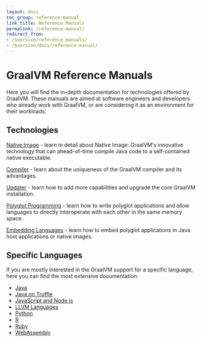 ```yaml
---
layout: docs
toc_group: reference-manual
link_title: Reference Manuals
permalink: /reference-manual/
redirect_from:
- /$version/reference-manuals/
- /$version/docs/reference-manual/
---
```


# GraalVM Reference Manuals

Here you will find the in-depth documentation for technologies offered by GraalVM.
These manuals are aimed at software engineers and developers who already work with GraalVM, or are considering it as an
environment for their workloads.

## Technologies

[Native Image](native-image/README.md) - learn in detail about Native Image: GraalVM's innovative technology that can ahead-of-time compile Java code to a self-contained native executable.

[Compiler](java/compiler.md) - learn about the uniqueness of the GraalVM compiler and its advantages.

[Updater](graalvm-updater.md) - learn how to add more capabilities and upgrade the core GraalVM installation.

[Polyglot Programming](polyglot-programming.md) - learn how to write polyglot applications and allow languages to directly interoperate with each other in the same memory space.

[Embedding Languages](embedding/embed-languages.md) - learn how to embed polyglot applications in Java host applications or native images.

## Specific Languages

If you are mostly interested in the GraalVM support for a specific language, here you can find the most extensive documentation:

* [Java](java/README.md)
* [Java on Truffle](java-on-truffle/README.md)
* [JavaScript and Node.js](js/README.md)
* [LLVM Languages](llvm/README.md)
* [Python](python/README.md)
* [R](r/README.md)
* [Ruby](ruby/README.md)
* [WebAssembly](wasm/README.md)
